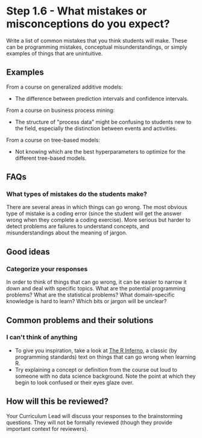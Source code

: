 # Step 1.6 - What mistakes or misconceptions do you expect?

Write a list of common mistakes that you think students will make. These can be programming mistakes, conceptual misunderstandings, or simply examples of things that are unintuitive.


## Examples

From a course on generalized additive models:

- The difference between prediction intervals and confidence intervals.

From a course on business process mining:

- The structure of "process data" might be confusing to students new to the field, especially the distinction between events and activities. 

From a course on tree-based models:

- Not knowing which are the best hyperparameters to optimize for the different tree-based models.

## FAQs

### What types of mistakes do the students make?

There are several areas in which things can go wrong. The most obvious type of mistake is a coding error (since the student will get the answer wrong when they complete a coding exercise). More serious but harder to detect problems are failures to understand concepts, and misunderstandings about the meaning of jargon.


## Good ideas

### Categorize your responses

In order to think of things that can go wrong, it can be easier to narrow it down and deal with specific topics. What are the potential programming problems? What are the statistical problems? What domain-specific knowledge is hard to learn? Which bits or jargon will be unclear?

## Common problems and their solutions

### I can't think of anything

- To give you inspiration, take a look at [The R Inferno](http://www.burns-stat.com/pages/Tutor/R_inferno.pdf), a classic (by programming standards) text on things that can go wrong when learning R.
- Try explaining a concept or definition from the course out loud to someone with no data science background. Note the point at which they begin to look confused or their eyes glaze over.

## How will this be reviewed?

Your Curriculum Lead will discuss your responses to the brainstorming questions. They will not be formally reviewed (though they provide important context for reviewers).

